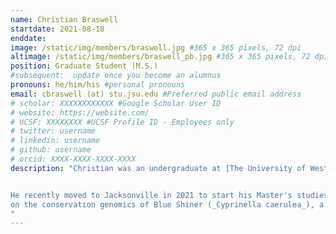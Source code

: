 ```yaml
---
name: Christian Braswell
startdate: 2021-08-18
enddate:
image: /static/img/members/braswell.jpg #365 x 365 pixels, 72 dpi
altimage: /static/img/members/braswell_pb.jpg #365 x 365 pixels, 72 dpi
position: Graduate Student (M.S.)
#subsequent:  update once you become an alumnus
pronouns: he/him/his #personal pronouns
email: cbraswell (at) stu.jsu.edu #Preferred public email address
# scholar: XXXXXXXXXXXX #Google Scholar User ID
# website: https://website.com/
# UCSF: XXXXXXXX #UCSF Profile ID - Employees only
# twitter: username
# linkedin: username
# github: username
# orcid: XXXX-XXXX-XXXX-XXXX
description: "Christian was an undergraduate at [The University of West Alabama](https://www.uwa.edu), where he worked in [The Laboratory of Aquatic Evolution (LAQE)](https://www.sandellab.org) of [Dr. Michael Sandel]() on DNA sequencing, animal husbandry, and other projects (e.g. fieldwork, identification of freshwater fishes), and where he also was the lead on the lab's outreach program. 


He recently moved to Jacksonville in 2021 to start his Master's studies in [Biology](http://www.jsu.edu/biology/) here at JSU under Dr. Bagley. Christian is working 
on the conservation genomics of Blue Shiner (_Cyprinella caerulea_), a minnow species native to the Coosa and Cahaba drainages of the Mobile Basin in Alabama, as well as northwest Georgia and southeastern Tennessee. Blue Shiner are federally listed as a threatened species under the Endangered Species Act, and are of conservation concern due to pollution, sedimentation, and other human impacts. 
"
---
```

